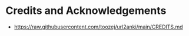 # Credits and Acknowledgements

- https://raw.githubusercontent.com/toozej/url2anki/main/CREDITS.md
